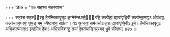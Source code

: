 +++
title = "२७ सहश्च सहस्यश्च"

+++
सह॑श्च सह॒स्य᳖श्च॒ हैम॑न्तिकावृ॒तूऽ अ॒ग्नेर॑न्तःश्ले॒षो᳖ऽसि॒ कल्पे॑तां॒ द्यावा॑पृथि॒वी कल्प॑न्ता॒माप॒ऽ ओष॑धयः॒ कल्प॑न्ताम॒ग्नयः॒ पृथ॒ङ् मम॒ ज्यैष्ठ्या॑य॒ सव्र॑ताः। येऽ अ॒ग्नयः॒ सम॑नसोऽन्त॒रा द्यावा॑पृथि॒वीऽ इ॒मे। हैम॑न्तिकावृ॒तूऽ अ॑भि॒कल्प॑माना॒ऽ इन्द्र॑मिव दे॒वाऽ अ॑भि॒संवि॑शन्तु॒ तया॑ दे॒वत॑याङ्गिर॒स्वद् ध्रु॒वे सी॑दतम् ॥२७ ॥